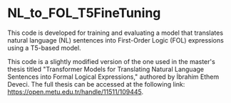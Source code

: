# NL_to_FOL_T5FineTuning
This code is developed for training and evaluating a model that translates natural language (NL) sentences into First-Order Logic (FOL) expressions using a T5-based model.

This code is a slightly modified version of the one used in the master's thesis titled "Transformer Models for Translating Natural Language Sentences into Formal Logical Expressions," authored by İbrahim Ethem Deveci. The full thesis can be accessed at the following link: https://open.metu.edu.tr/handle/11511/109445.

